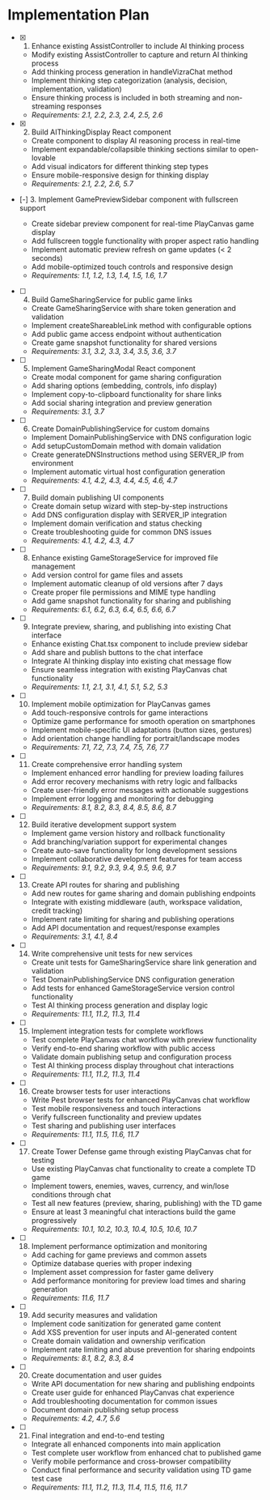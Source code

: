 # Implementation Plan

-   [x] 1. Enhance existing AssistController to include AI thinking process

    -   Modify existing AssistController to capture and return AI thinking process
    -   Add thinking process generation in handleVizraChat method
    -   Implement thinking step categorization (analysis, decision, implementation, validation)
    -   Ensure thinking process is included in both streaming and non-streaming responses
    -   _Requirements: 2.1, 2.2, 2.3, 2.4, 2.5, 2.6_

-   [x] 2. Build AIThinkingDisplay React component


    -   Create component to display AI reasoning process in real-time
    -   Implement expandable/collapsible thinking sections similar to open-lovable
    -   Add visual indicators for different thinking step types
    -   Ensure mobile-responsive design for thinking display
    -   _Requirements: 2.1, 2.2, 2.6, 5.7_

-   [-] 3. Implement GamePreviewSidebar component with fullscreen support




    -   Create sidebar preview component for real-time PlayCanvas game display
    -   Add fullscreen toggle functionality with proper aspect ratio handling
    -   Implement automatic preview refresh on game updates (< 2 seconds)
    -   Add mobile-optimized touch controls and responsive design
    -   _Requirements: 1.1, 1.2, 1.3, 1.4, 1.5, 1.6, 1.7_

-   [ ] 4. Build GameSharingService for public game links

    -   Create GameSharingService with share token generation and validation
    -   Implement createShareableLink method with configurable options
    -   Add public game access endpoint without authentication
    -   Create game snapshot functionality for shared versions
    -   _Requirements: 3.1, 3.2, 3.3, 3.4, 3.5, 3.6, 3.7_

-   [ ] 5. Implement GameSharingModal React component

    -   Create modal component for game sharing configuration
    -   Add sharing options (embedding, controls, info display)
    -   Implement copy-to-clipboard functionality for share links
    -   Add social sharing integration and preview generation
    -   _Requirements: 3.1, 3.7_

-   [ ] 6. Create DomainPublishingService for custom domains

    -   Implement DomainPublishingService with DNS configuration logic
    -   Add setupCustomDomain method with domain validation
    -   Create generateDNSInstructions method using SERVER_IP from environment
    -   Implement automatic virtual host configuration generation
    -   _Requirements: 4.1, 4.2, 4.3, 4.4, 4.5, 4.6, 4.7_

-   [ ] 7. Build domain publishing UI components

    -   Create domain setup wizard with step-by-step instructions
    -   Add DNS configuration display with SERVER_IP integration
    -   Implement domain verification and status checking
    -   Create troubleshooting guide for common DNS issues
    -   _Requirements: 4.1, 4.2, 4.3, 4.7_

-   [ ] 8. Enhance existing GameStorageService for improved file management

    -   Add version control for game files and assets
    -   Implement automatic cleanup of old versions after 7 days
    -   Create proper file permissions and MIME type handling
    -   Add game snapshot functionality for sharing and publishing
    -   _Requirements: 6.1, 6.2, 6.3, 6.4, 6.5, 6.6, 6.7_

-   [ ] 9. Integrate preview, sharing, and publishing into existing Chat interface

    -   Enhance existing Chat.tsx component to include preview sidebar
    -   Add share and publish buttons to the chat interface
    -   Integrate AI thinking display into existing chat message flow
    -   Ensure seamless integration with existing PlayCanvas chat functionality
    -   _Requirements: 1.1, 2.1, 3.1, 4.1, 5.1, 5.2, 5.3_

-   [ ] 10. Implement mobile optimization for PlayCanvas games

    -   Add touch-responsive controls for game interactions
    -   Optimize game performance for smooth operation on smartphones
    -   Implement mobile-specific UI adaptations (button sizes, gestures)
    -   Add orientation change handling for portrait/landscape modes
    -   _Requirements: 7.1, 7.2, 7.3, 7.4, 7.5, 7.6, 7.7_

-   [ ] 11. Create comprehensive error handling system

    -   Implement enhanced error handling for preview loading failures
    -   Add error recovery mechanisms with retry logic and fallbacks
    -   Create user-friendly error messages with actionable suggestions
    -   Implement error logging and monitoring for debugging
    -   _Requirements: 8.1, 8.2, 8.3, 8.4, 8.5, 8.6, 8.7_

-   [ ] 12. Build iterative development support system

    -   Implement game version history and rollback functionality
    -   Add branching/variation support for experimental changes
    -   Create auto-save functionality for long development sessions
    -   Implement collaborative development features for team access
    -   _Requirements: 9.1, 9.2, 9.3, 9.4, 9.5, 9.6, 9.7_

-   [ ] 13. Create API routes for sharing and publishing

    -   Add new routes for game sharing and domain publishing endpoints
    -   Integrate with existing middleware (auth, workspace validation, credit tracking)
    -   Implement rate limiting for sharing and publishing operations
    -   Add API documentation and request/response examples
    -   _Requirements: 3.1, 4.1, 8.4_

-   [ ] 14. Write comprehensive unit tests for new services

    -   Create unit tests for GameSharingService share link generation and validation
    -   Test DomainPublishingService DNS configuration generation
    -   Add tests for enhanced GameStorageService version control functionality
    -   Test AI thinking process generation and display logic
    -   _Requirements: 11.1, 11.2, 11.3, 11.4_

-   [ ] 15. Implement integration tests for complete workflows

    -   Test complete PlayCanvas chat workflow with preview functionality
    -   Verify end-to-end sharing workflow with public access
    -   Validate domain publishing setup and configuration process
    -   Test AI thinking process display throughout chat interactions
    -   _Requirements: 11.1, 11.2, 11.3, 11.4_

-   [ ] 16. Create browser tests for user interactions

    -   Write Pest browser tests for enhanced PlayCanvas chat workflow
    -   Test mobile responsiveness and touch interactions
    -   Verify fullscreen functionality and preview updates
    -   Test sharing and publishing user interfaces
    -   _Requirements: 11.1, 11.5, 11.6, 11.7_

-   [ ] 17. Create Tower Defense game through existing PlayCanvas chat for testing

    -   Use existing PlayCanvas chat functionality to create a complete TD game
    -   Implement towers, enemies, waves, currency, and win/lose conditions through chat
    -   Test all new features (preview, sharing, publishing) with the TD game
    -   Ensure at least 3 meaningful chat interactions build the game progressively
    -   _Requirements: 10.1, 10.2, 10.3, 10.4, 10.5, 10.6, 10.7_

-   [ ] 18. Implement performance optimization and monitoring

    -   Add caching for game previews and common assets
    -   Optimize database queries with proper indexing
    -   Implement asset compression for faster game delivery
    -   Add performance monitoring for preview load times and sharing generation
    -   _Requirements: 11.6, 11.7_

-   [ ] 19. Add security measures and validation

    -   Implement code sanitization for generated game content
    -   Add XSS prevention for user inputs and AI-generated content
    -   Create domain validation and ownership verification
    -   Implement rate limiting and abuse prevention for sharing endpoints
    -   _Requirements: 8.1, 8.2, 8.3, 8.4_

-   [ ] 20. Create documentation and user guides

    -   Write API documentation for new sharing and publishing endpoints
    -   Create user guide for enhanced PlayCanvas chat experience
    -   Add troubleshooting documentation for common issues
    -   Document domain publishing setup process
    -   _Requirements: 4.2, 4.7, 5.6_

-   [ ] 21. Final integration and end-to-end testing
    -   Integrate all enhanced components into main application
    -   Test complete user workflow from enhanced chat to published game
    -   Verify mobile performance and cross-browser compatibility
    -   Conduct final performance and security validation using TD game test case
    -   _Requirements: 11.1, 11.2, 11.3, 11.4, 11.5, 11.6, 11.7_
